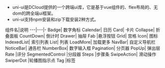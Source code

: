 * uni-ui是DCloud提供的一个跨端ui库，它是基于vue组件的、flex布局的、无dom的跨全端ui框架。
* uni-ui支持npm安装和zip下载安装2种方式。

组件名|说明
---|---|-
Badge|	数字角标
Calendar|	日历
Card|	卡片
Collapse|	折叠面板
CountDown|	倒计时
Drawer|	抽屉
Fab	|悬浮按钮
Grid|	宫格
Icon|	图标
IndexedList|	索引列表
List|	列表
LoadMore|	加载更多
NavBar|	自定义导航栏
NoticeBar|	通告栏
NumberBox|	数字输入框
Pagination|	分页器
PopUp|	弹出层
Rate	|评分
SegmentedControl	|分段器
Steps	|步骤条
SwipeAction|	滑动操作
SwiperDot	|轮播图指示点
Tag	|标签